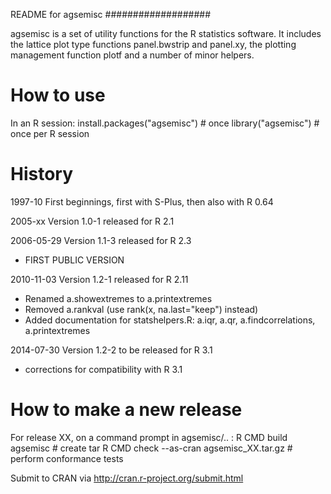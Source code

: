README for agsemisc
###################

agsemisc is a set of utility functions for the R statistics software.
It includes the lattice plot type functions panel.bwstrip and panel.xy,
the plotting management function plotf and a number of minor helpers.

How to use
==========

In an R session:
  install.packages("agsemisc")   # once
  library("agsemisc")            # once per R session


History
=======

1997-10
  First beginnings, first with S-Plus, then also with R 0.64

2005-xx
  Version 1.0-1 released for R 2.1

2006-05-29
  Version 1.1-3 released for R 2.3
  - FIRST PUBLIC VERSION

2010-11-03
  Version 1.2-1 released for R 2.11
  - Renamed a.showextremes to a.printextremes
  - Removed a.rankval (use rank(x, na.last="keep") instead)
  - Added documentation for statshelpers.R: 
    a.iqr, a.qr, a.findcorrelations, a.printextremes

2014-07-30
  Version 1.2-2 to be released for R 3.1
  - corrections for compatibility with R 3.1


How to make a new release
=========================

For release XX, on a command prompt in agsemisc/.. :
  R CMD build agsemisc   # create tar
  R CMD check --as-cran agsemisc_XX.tar.gz   # perform conformance tests

Submit to CRAN via
  http://cran.r-project.org/submit.html


